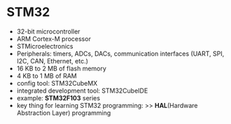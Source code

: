 # STM32 

- 32-bit microcontroller
- ARM Cortex-M processor
- STMicroelectronics
- Peripherals:  timers, ADCs, DACs, communication interfaces (UART, SPI, I2C, CAN, Ethernet, etc.)
- 16 KB to 2 MB of flash memory
- 4 KB to 1 MB of RAM
- config tool: STM32CubeMX
- integrated development tool: STM32CubeIDE
- example: **STM32F103** series
- key thing for learning STM32 programming: >>  **HAL**(Hardware Abstraction Layer) programming
